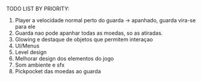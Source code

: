 TODO LIST BY PRIORITY:

1. Player a velocidade normal perto do guarda -> apanhado, guarda vira-se para ele
2. Guarda nao pode apanhar todas as moedas, so as atiradas.
3. Glowing e destaque de objetos que permitem interaçao
4. UI/Menus
5. Level design
6. Melhorar design dos elementos do jogo
7. Som ambiente e sfx 
8. Pickpocket das moedas ao guarda